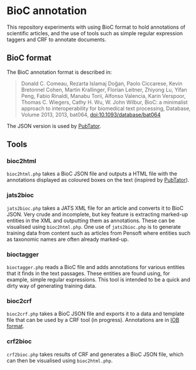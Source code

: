 # BioC annotation

This repository experiments with using BioC format to hold annotations of scientific articles, and the use of tools such as simple regular expression taggers and CRF to annotate documents.

## BioC format

The BioC annotation format is described in:

> Donald C. Comeau, Rezarta Islamaj Doğan, Paolo Ciccarese, Kevin Bretonnel Cohen, Martin Krallinger, Florian Leitner, Zhiyong Lu, Yifan Peng, Fabio Rinaldi, Manabu Torii, Alfonso Valencia, Karin Verspoor, Thomas C. Wiegers, Cathy H. Wu, W. John Wilbur, BioC: a minimalist approach to interoperability for biomedical text processing, Database, Volume 2013, 2013, bat064, [doi:10.1093/database/bat064](https://doi.org/10.1093/database/bat064)

The JSON version is used by [PubTator](https://www.ncbi.nlm.nih.gov/research/pubtator/).

## Tools

### bioc2html

`bioc2html.php` takes a BioC JSON file and outputs a HTML file with the annotations displayed as coloured boxes on the text (inspired by [PubTator](https://www.ncbi.nlm.nih.gov/research/pubtator/)).

### jats2bioc

`jats2bioc.php` takes a JATS XML file for an article and converts it to BioC JSON. Very crude and incomplete, but key feature is extracting marked-up entities in the XML and outputting them as annotations. These can be visualised using `bioc2html.php`. One use of `jats2bioc.php` is to generate training data from content such as articles from Pensoft where entities such as taxonomic names are often already marked-up.

### bioctagger

`bioctagger.php` reads a BioC file and adds annotations for various entities that it finds in the text passages. These entities are found using, for example, simple regular expressions. This tool is intended to be a quick and dirty way of generating training data.

### bioc2crf

`bioc2crf.php` takes a BioC JSON file and exports it to a data and template file that can be used by a CRF tool (in progress). Annotations are in [IOB format](https://en.wikipedia.org/wiki/Inside–outside–beginning_(tagging)).


### crf2bioc

`crf2bioc.php` takes results of CRF and generates a BioC JSON file, which can then be visualised using `bioc2html.php`. 